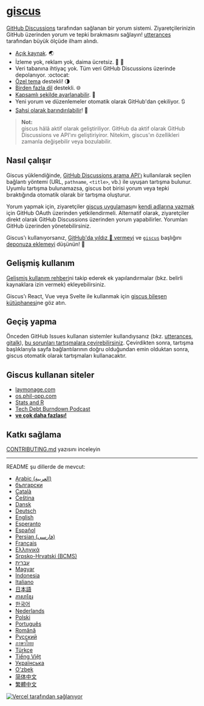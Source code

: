 # [giscus][giscus]

[GitHub Discussions][discussions] tarafından sağlanan bir yorum sistemi. Ziyaretçilerinizin GitHub üzerinden yorum ve tepki bırakmasını sağlayın! [utterances][utterances] tarafından büyük ölçüde ilham alındı.

- [Açık kaynak][repo]. 🌏
- İzleme yok, reklam yok, daima ücretsiz. 📡 🚫
- Veri tabanına ihtiyaç yok. Tüm veri GitHub Discussions üzerinde depolanıyor. :octocat:
- [Özel tema][creating-custom-themes] destekli! 🌗
- [Birden fazla dil][multiple-languages] destekli. 🌐
- [Kapsamlı şekilde ayarlanabilir][advanced-usage]. 🔧
- Yeni yorum ve düzenlemeler otomatik olarak GitHub'dan çekiliyor. 🔃
- [Şahsi olarak barındırılabilir][self-hosting]! 🤳

> **Not:**\
> giscus hâlâ aktif olarak geliştiriliyor. GitHub da aktif olarak GitHub Discussions ve API'ını geliştiriyiror. Nitekim, giscus'ın özellikleri zamanla değişebilir veya bozulabilir.

## Nasıl çalışır

Giscus yüklendiğinde, [GitHub Discussions arama API'ı][search-api] kullanılarak seçilen bağlantı yöntemi (URL, `pathname`, `<title>`, vb.) ile uyuşan tartışma bulunur. Uyumlu tartışma bulunamazsa, giscus bot birisi yorum veya tepki bıraktığında otomatik olarak bir tartışma oluşturur.

Yorum yapmak için, ziyaretçiler [giscus uygulaması][giscus-app]nı [kendi adlarına yazmak][authorization] için GitHub OAuth üzerinden yetkilendirmeli. Alternatif olarak, ziyaretçiler direkt olarak GitHub Discussions üzerinden yorum yapabilirler. Yorumları GitHub üzerinden yönetebilirsiniz.

[giscus]: https://giscus.app/tr
[discussions]: https://docs.github.com/en/discussions
[utterances]: https://github.com/utterance/utterances
[repo]: https://github.com/giscus/giscus
[advanced-usage]: https://github.com/giscus/giscus/blob/main/ADVANCED-USAGE.md
[creating-custom-themes]: https://github.com/giscus/giscus/blob/main/ADVANCED-USAGE.md#data-theme
[multiple-languages]: https://github.com/giscus/giscus/blob/main/CONTRIBUTING.md#adding-localizations
[self-hosting]: https://github.com/giscus/giscus/blob/main/SELF-HOSTING.md
[search-api]: https://docs.github.com/en/graphql/guides/using-the-graphql-api-for-discussions#search
[giscus-app]: https://github.com/apps/giscus
[authorization]: https://docs.github.com/en/developers/apps/identifying-and-authorizing-users-for-github-apps

<!-- configuration -->

Giscus'ı kullanıyorsanız, [GitHub'da yıldız 🌟 vermeyi][repo] ve [`giscus`][giscus-topic] başlığını [deponuza eklemeyi][topic-howto] düşünün! 🎉

## Gelişmiş kullanım

[Gelişmiş kullanım rehberi][advanced-usage]ni takip ederek ek yapılandırmalar (bkz. belirli kaynaklara izin vermek) ekleyebilirsiniz.

Giscus'ı React, Vue veya Svelte ile kullanmak için [giscus bileşen kütüphanesi][giscus-component]ne göz atın.

## Geçiş yapma

Önceden GitHub Issues kullanan sistemler kullandıysanız (bkz. [utterances][utterances], [gitalk][gitalk]), [bu sorunları tartışmalara çevirebilirsiniz][convert]. Çevirdikten sonra, tartışma başlıklarıyla sayfa bağlantılarının doğru olduğundan emin olduktan sonra, giscus otomatik olarak tartışmaları kullanacaktır.

## Giscus kullanan siteler

- [laymonage.com][laymonage-website]
- [os.phil-opp.com][os-phil-opp]
- [Stats and R][statsandr]
- [Tech Debt Burndown Podcast][techdebtburndown]
- [**ve çok daha fazlası!**][giscus-topic]

## Katkı sağlama

[CONTRIBUTING.md][contributing] yazısını inceleyin

[giscus-component]: https://github.com/giscus/giscus-component
[repo]: https://github.com/giscus/giscus
[giscus-topic]: https://github.com/topics/giscus
[topic-howto]: https://docs.github.com/en/github/administering-a-repository/classifying-your-repository-with-topics
[advanced-usage]: https://github.com/giscus/giscus/blob/main/ADVANCED-USAGE.md
[utterances]: https://github.com/utterance/utterances
[gitalk]: https://github.com/gitalk/gitalk
[convert]: https://docs.github.com/en/discussions/managing-discussions-for-your-community/moderating-discussions#converting-an-issue-to-a-discussion
[laymonage-website]: https://laymonage.com/posts/giscus
[os-phil-opp]: https://os.phil-opp.com
[statsandr]: https://statsandr.com
[techdebtburndown]: https://techdebtburndown.com
[contributing]: https://github.com/giscus/giscus/blob/main/CONTRIBUTING.md

<!-- end -->

---

README şu dillerde de mevcut:

- [Arabic (العربية)](README.ar.md)
- [български](README.bg.md)
- [Català](README.ca.md)
- [Čeština](README.cs.md)
- [Dansk](README.da.md)
- [Deutsch](README.de.md)
- [English](README.md)
- [Esperanto](README.eo.md)
- [Español](README.es.md)
- [Persian (فارسی)](README.fa.md)
- [Français](README.fr.md)
- [Ελληνικά](README.gr.md)
- [Srpsko-Hrvatski (BCMS)](README.hbs.md)
- [עברית](README.he.md)
- [Magyar](README.hu.md)
- [Indonesia](README.id.md)
- [Italiano](README.it.md)
- [日本語](README.ja.md)
- [ភាសាខ្មែរ](README.kh.md)
- [한국어](README.ko.md)
- [Nederlands](README.nl.md)
- [Polski](README.pl.md)
- [Português](README.pt.md)
- [Română](README.ro.md)
- [Русский](README.ru.md)
- [ภาษาไทย](README.th.md)
- [Türkçe](README.tr.md)
- [Tiếng Việt](README.vi.md)
- [Українська](README.uk.md)
- [O'zbek](README.uz.md)
- [简体中文](README.zh-CN.md)
- [繁體中文](README.zh-TW.md)

[![Vercel tarafından sağlanıyor](public/powered-by-vercel.svg)][vercel]

[vercel]: https://vercel.com/?utm_source=giscus&utm_campaign=oss
